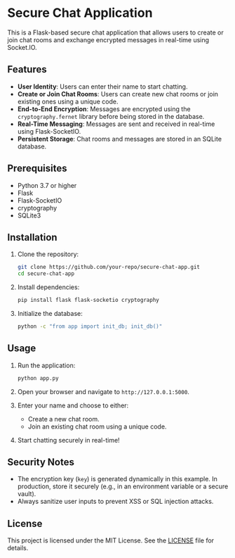# Secure Chat Application

This is a Flask-based secure chat application that allows users to create or join chat rooms and exchange encrypted messages in real-time using Socket.IO.

## Features

- **User Identity**: Users can enter their name to start chatting.
- **Create or Join Chat Rooms**: Users can create new chat rooms or join existing ones using a unique code.
- **End-to-End Encryption**: Messages are encrypted using the `cryptography.fernet` library before being stored in the database.
- **Real-Time Messaging**: Messages are sent and received in real-time using Flask-SocketIO.
- **Persistent Storage**: Chat rooms and messages are stored in an SQLite database.

## Prerequisites

- Python 3.7 or higher
- Flask
- Flask-SocketIO
- cryptography
- SQLite3

## Installation

1. Clone the repository:
    ```bash
    git clone https://github.com/your-repo/secure-chat-app.git
    cd secure-chat-app
    ```

2. Install dependencies:
    ```bash
    pip install flask flask-socketio cryptography
    ```

3. Initialize the database:
    ```bash
    python -c "from app import init_db; init_db()"
    ```

## Usage 

1. Run the application:
    ```bash
    python app.py
    ```

2. Open your browser and navigate to `http://127.0.0.1:5000`.

3. Enter your name and choose to either:
    - Create a new chat room.
    - Join an existing chat room using a unique code.

4. Start chatting securely in real-time!



## Security Notes

- The encryption key (`key`) is generated dynamically in this example. In production, store it securely (e.g., in an environment variable or a secure vault).
- Always sanitize user inputs to prevent XSS or SQL injection attacks.

## License

This project is licensed under the MIT License. See the [LICENSE](LICENSE) file for details.

